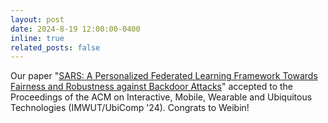 ```yaml
---
layout: post
date: 2024-8-19 12:00:00-0400
inline: true
related_posts: false
---
```


Our paper "[SARS: A Personalized Federated Learning Framework Towards Fairness and Robustness against Backdoor Attacks](https://dl.acm.org/doi/abs/10.1145/3678571)" accepted to the Proceedings of the ACM on Interactive, Mobile, Wearable and Ubiquitous Technologies (IMWUT/UbiComp '24). Congrats to Weibin!

